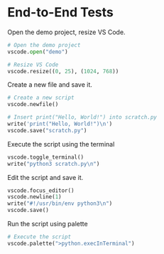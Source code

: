 # End-to-End Tests

Open the demo project, resize VS Code.

```python codeanim
# Open the demo project
vscode.open("demo")

# Resize VS Code
vscode.resize((0, 25), (1024, 768))

```

Create a new file and save it.

```python codeanim
# Create a new script
vscode.newfile()

# Insert print("Hello, World!") into scratch.py
write('print("Hello, World!")\n')
vscode.save("scratch.py")
```

Execute the script using the terminal

```python codeanim
vscode.toggle_terminal()
write("python3 scratch.py\n")
```

Edit the script and save it.

```python codeanim
vscode.focus_editor()
vscode.newline(1)
write("#!/usr/bin/env python3\n")
vscode.save()
```

Run the script using palette

```python codeanim
# Execute the script
vscode.palette(">python.execInTerminal")
```
